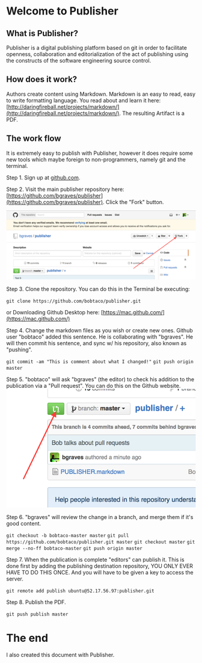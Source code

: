 Welcome to Publisher
====================

What is Publisher?
------------------

Publisher is a digital publishing platform based on git in order to facilitate openness, collaboration and editorialization of the act of publishing using the constructs of the software engineering source control.

How does it work?
-----------------

Authors create content using Markdown.  Markdown is an easy to read, easy to write formatting language.  You read about and learn it here: [http://daringfireball.net/projects/markdown/](http://daringfireball.net/projects/markdown/).  The resulting Artifact is a PDF.

The work flow
-------------

It is extremely easy to publish with Publisher, however it does require some new tools which maybe foreign to non-programmers, namely git and the terminal.

Step 1.
Sign up at [github.com](http://github.com).

Step 2.
Visit the main publisher repository here: [https://github.com/bgraves/publisher](https://github.com/bgraves/publisher).  Click the "Fork" button.

![Fork image](fork.png "Fork")

Step 3.
Clone the repository.  You can do this in the Terminal be executing:

`git clone https://github.com/bobtaco/publisher.git`

or Downloading Github Desktop here: [https://mac.github.com/](https://mac.github.com/)

Step 4.
Change the markdown files as you wish or create new ones. Github user "bobtaco" added this sentence. He is collaborating with "bgraves".  He will then commit his sentence, and sync w/ his repository, also known as "pushing".

`git commit -am "This is comment about what I changed!"`
`git push origin master`

Step 5.
"bobtaco" will ask "bgraves" (the editor) to check his addition to the publication via a "Pull request".  You can do this on the Github website.
![Pull image](pull.png "Pulling")

Step 6.
"bgraves" will review the change in a branch, and merge them if it's good content.

`git checkout -b bobtaco-master master`
`git pull https://github.com/bobtaco/publisher.git master`
`git checkout master`
`git merge --no-ff bobtaco-master`
`git push origin master`

Step 7.
When the publication is complete "editors" can publish it.  This is done first by adding the publishing destination repository, YOU ONLY EVER HAVE TO DO THIS ONCE.  And you will have to be given a key to access the server.

`git remote add publish ubuntu@52.17.56.97:publisher.git`

Step 8.
Publish the PDF.

`git push publish master`

The end
=======

I also created this document with Publisher.

